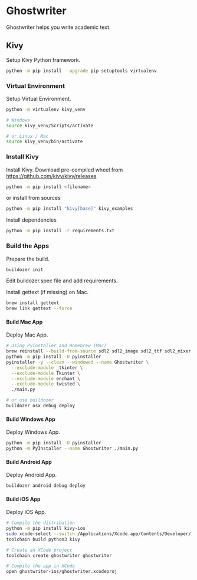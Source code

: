 # Ghostwriter

Ghostwriter helps you write academic text.

## Kivy

Setup Kivy Python framework.

```bash
python -m pip install --upgrade pip setuptools virtualenv
```

### Virtual Environment

Setup Virtual Environment.

```bash
python -m virtualenv kivy_venv

# Windows
source kivy_venv/Scripts/activate

# or Linux / Mac
source kivy_venv/bin/activate
```

### Install Kivy

Install Kivy. Download pre-compiled wheel from https://github.com/kivy/kivy/releases

```bash
python -m pip install <filename>
```

or install from sources

```bash
python -m pip install "kivy[base]" kivy_examples
```

Install dependencies

```bash
python -m pip install -r requirements.txt
```

### Build the Apps

Prepare the build.

```bash
buildozer init
```

Edit buildozer.spec file and add requirements.

Install gettext (if missing) on Mac.

```bash
brew install gettext
brew link gettext --force
```

#### Build Mac App

Deploy Mac App.

```bash
# Using PyInstaller and Homebrew (Mac)
brew reinstall --build-from-source sdl2 sdl2_image sdl2_ttf sdl2_mixer
python -m pip install -U pyinstaller
pyinstaller -y --clean --windowed --name Ghostwriter \
  --exclude-module _tkinter \
  --exclude-module Tkinter \
  --exclude-module enchant \
  --exclude-module twisted \
  ./main.py

# or use buildozer
buildozer osx debug deploy
```

#### Build Windows App

Deploy Windows App.

```bash
python -m pip install -U pyinstaller
python -m PyInstaller --name Ghostwriter ./main.py
```

#### Build Android App

Deploy Android App.

```bash
buildozer android debug deploy
```

#### Build iOS App

Deploy iOS App.

```bash
# Compile the distribution
python -m pip install kivy-ios
sudo xcode-select --switch /Applications/Xcode.app/Contents/Developer/
toolchain build python3 kivy

# Create an XCode project
toolchain create ghostwriter ghostwriter

# Compile the app in XCode
open ghostwriter-ios/ghostwriter.xcodeproj
```
